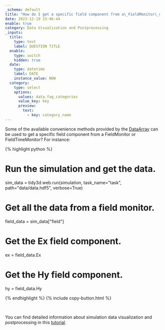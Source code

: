 ```yaml
---
_schema: default
title: "How do I get a specific field component from a\_FieldMonitor\_or\_FieldTimeMonitor?"
date: 2023-12-19 15:46:44
enable: true
category: Data Visualization and Postprocessing
_inputs:
  title:
    type: text
    label: QUESTION TITLE
  enable:
    type: switch
    hidden: true
  date:
    type: datetime
    label: DATE
    instance_value: NOW
  category:
    type: select
    options:
      values: data.faq_categories
      value_key: key
      preview:
        text:
          - key: category_name
---
```

Some of the available convenience methods provided by the&nbsp;[DataArray](https://xarray.pydata.org/en/stable/generated/xarray.DataArray.html) can be used to get a specific field component from a FieldMonitor or FieldTimeMonitor? For instance:

<div><div markdown class="code-snippet">{% highlight python %}

# Run the simulation and get the data.
sim_data = tidy3d.web.run(simulation, task_name="task", path="data/data.hdf5", verbose=True)

# Get all the data from a field monitor.
field_data = sim_data["field"]

# Get the Ex field component.
ex = field_data.Ex

# Get the Hy field component.
hy = field_data.Hy

{% endhighlight %}
{% include copy-button.html %}</div><p> </p><p>You can find detailed information about simulation data visualization and postprocessing in this <a href="https://www.flexcompute.com/tidy3d/examples/notebooks/VizData/">tutorial</a>.</p></div>
